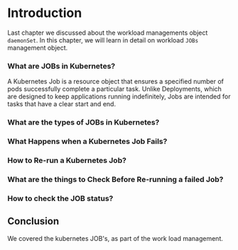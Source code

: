 # Introduction 
Last chapter we discussed about the workload managements object `daemonSet`. In this chapter,  we will learn in detail on  workload `JOBs` management object.

### What are JOBs in Kubernetes?
A Kubernetes Job is a resource object that ensures a specified number of pods successfully complete a particular task. Unlike Deployments, which are designed to keep applications running indefinitely, Jobs are intended for tasks that have a clear start and end.

### What are the types of JOBs in Kubernetes?

### What Happens when a Kubernetes Job Fails?
### How to Re-run a Kubernetes Job?
### What are the things to Check Before Re-running a failed Job?
### How to check the JOB status?


## Conclusion
We covered the kubernetes JOB's, as part of the work load management.